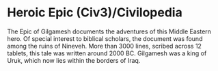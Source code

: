 # Heroic Epic (Civ3)/Civilopedia

The Epic of Gilgamesh documents the adventures of this Middle Eastern hero. Of special interest to biblical scholars, the document was found 
among the ruins of Nineveh. More than 3000 lines, scribed across 12 tablets, this tale was written around 2000 BC. Gilgamesh was a king of Uruk, 
which now lies within the borders of Iraq.